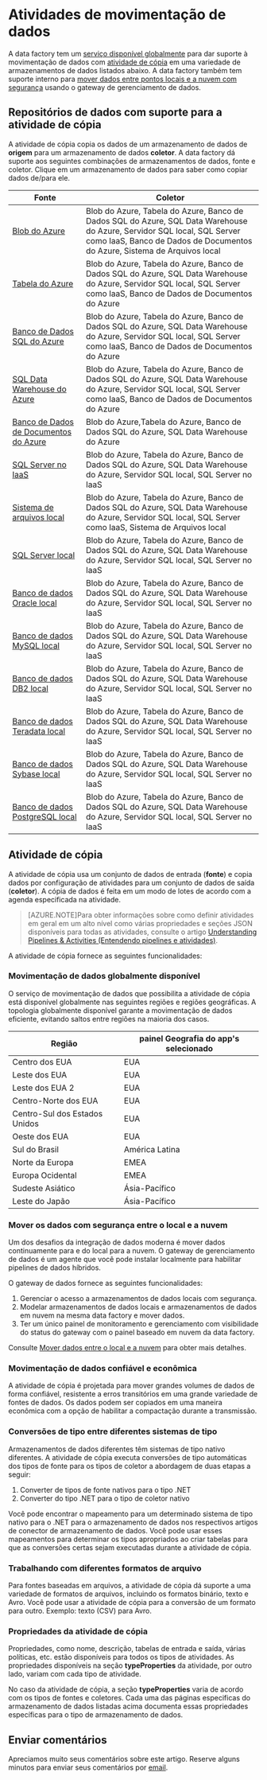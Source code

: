 <properties 
	pageTitle="Atividades de movimentação de dados" 
	description="Saiba mais sobre as entidades do Data Factory que você pode usar em pipelines de um Data Factory para mover dados." 
	services="data-factory" 
	documentationCenter="" 
	authors="spelluru" 
	manager="jhubbard" 
	editor="monicar"/>

<tags 
	ms.service="data-factory" 
	ms.workload="data-services" 
	ms.tgt_pltfrm="na" 
	ms.devlang="na" 
	ms.topic="article" 
	ms.date="09/29/2015" 
	ms.author="spelluru"/>

# Atividades de movimentação de dados
A data factory tem um [serviço disponível globalmente](#global) para dar suporte à movimentação de dados com [atividade de cópia](#copyactivity) em uma variedade de armazenamentos de dados listados abaixo. A data factory também tem suporte interno para [mover dados entre pontos locais e a nuvem com segurança](#moveonpremtocloud) usando o gateway de gerenciamento de dados.

## Repositórios de dados com suporte para a atividade de cópia
A atividade de cópia copia os dados de um armazenamento de dados de **origem** para um armazenamento de dados **coletor**. A data factory dá suporte aos seguintes combinações de armazenamentos de dados, fonte e coletor. Clique em um armazenamento de dados para saber como copiar dados de/para ele.

| **Fonte** | **Coletor** |
| ------ | ---- |
| [Blob do Azure](data-factory-azure-blob-connector.md) | Blob do Azure, Tabela do Azure, Banco de Dados SQL do Azure, SQL Data Warehouse do Azure, Servidor SQL local, SQL Server como IaaS, Banco de Dados de Documentos do Azure, Sistema de Arquivos local |
| [Tabela do Azure](data-factory-azure-table-connector.md) | Blob do Azure, Tabela do Azure, Banco de Dados SQL do Azure, SQL Data Warehouse do Azure, Servidor SQL local, SQL Server como IaaS, Banco de Dados de Documentos do Azure |
| [Banco de Dados SQL do Azure](data-factory-azure-sql-connector.md) | Blob do Azure, Tabela do Azure, Banco de Dados SQL do Azure, SQL Data Warehouse do Azure, Servidor SQL local, SQL Server como IaaS, Banco de Dados de Documentos do Azure |
| [SQL Data Warehouse do Azure](data-factory-azure-sql-data-warehouse-connector.md) | Blob do Azure, Tabela do Azure, Banco de Dados SQL do Azure, SQL Data Warehouse do Azure, Servidor SQL local, SQL Server como IaaS, Banco de Dados de Documentos do Azure |
| [Banco de Dados de Documentos do Azure](data-factory-azure-documentdb-connector.md) | Blob do Azure,Tabela do Azure, Banco de Dados SQL do Azure, SQL Data Warehouse do Azure |
| [SQL Server no IaaS](data-factory-sqlserver-connector.md) | Blob do Azure, Tabela do Azure, Banco de Dados SQL do Azure, SQL Data Warehouse do Azure, Servidor SQL local, SQL Server no IaaS |
| [Sistema de arquivos local](data-factory-onprem-file-system-connector.md) | Blob do Azure, Tabela do Azure, Banco de Dados SQL do Azure, SQL Data Warehouse do Azure, Servidor SQL local, SQL Server como IaaS, Sistema de Arquivos local |
| [SQL Server local](data-factory-sqlserver-connector.md) | Blob do Azure, Tabela do Azure, Banco de Dados SQL do Azure, SQL Data Warehouse do Azure, Servidor SQL local, SQL Server no IaaS |
| [Banco de dados Oracle local](data-factory-onprem-oracle-connector.md) | Blob do Azure, Tabela do Azure, Banco de Dados SQL do Azure, SQL Data Warehouse do Azure, Servidor SQL local, SQL Server no IaaS |
| [Banco de dados MySQL local](data-factory-onprem-mysql-connector.md) | Blob do Azure, Tabela do Azure, Banco de Dados SQL do Azure, SQL Data Warehouse do Azure, Servidor SQL local, SQL Server no IaaS |
| [Banco de dados DB2 local](data-factory-onprem-db2-connector.md) | Blob do Azure, Tabela do Azure, Banco de Dados SQL do Azure, SQL Data Warehouse do Azure, Servidor SQL local, SQL Server no IaaS |
| [Banco de dados Teradata local](data-factory-onprem-teradata-connector.md) | Blob do Azure, Tabela do Azure, Banco de Dados SQL do Azure, SQL Data Warehouse do Azure, Servidor SQL local, SQL Server no IaaS |
| [Banco de dados Sybase local](data-factory-onprem-sybase-connector.md) | Blob do Azure, Tabela do Azure, Banco de Dados SQL do Azure, SQL Data Warehouse do Azure, Servidor SQL local, SQL Server no IaaS |
| [Banco de dados PostgreSQL local](data-factory-onprem-postgresql-connector.md) | Blob do Azure, Tabela do Azure, Banco de Dados SQL do Azure, SQL Data Warehouse do Azure, Servidor SQL local, SQL Server no IaaS |

## <a name="copyactivity"></a>Atividade de cópia
A atividade de cópia usa um conjunto de dados de entrada (**fonte**) e copia dados por configuração de atividades para um conjunto de dados de saída (**coletor**). A cópia de dados é feita em um modo de lotes de acordo com a agenda especificada na atividade.

> [AZURE.NOTE]Para obter informações sobre como definir atividades em geral em um alto nível como várias propriedades e seções JSON disponíveis para todas as atividades, consulte o artigo [Understanding Pipelines & Activities (Entendendo pipelines e atividades)](data-factory-create-pipelines.md).

A atividade de cópia fornece as seguintes funcionalidades:

### <a name="global"></a>Movimentação de dados globalmente disponível
O serviço de movimentação de dados que possibilita a atividade de cópia está disponível globalmente nas seguintes regiões e regiões geográficas. A topologia globalmente disponível garante a movimentação de dados eficiente, evitando saltos entre regiões na maioria dos casos.

| Região | painel Geografia do app's selecionado |
| ------ | --------- | 
| Centro dos EUA | EUA |
| Leste dos EUA | EUA |
| Leste dos EUA 2 | EUA |
| Centro-Norte dos EUA | EUA |
| Centro-Sul dos Estados Unidos | EUA |
| Oeste dos EUA | EUA |
| Sul do Brasil | América Latina |
| Norte da Europa | EMEA |
| Europa Ocidental | EMEA |
| Sudeste Asiático | Ásia-Pacífico |
| Leste do Japão | Ásia-Pacífico |

### <a name="moveonpremtocloud"></a>Mover os dados com segurança entre o local e a nuvem
Um dos desafios da integração de dados moderna é mover dados continuamente para e do local para a nuvem. O gateway de gerenciamento de dados é um agente que você pode instalar localmente para habilitar pipelines de dados híbridos.

O gateway de dados fornece as seguintes funcionalidades:

1.	Gerenciar o acesso a armazenamentos de dados locais com segurança.
2.	Modelar armazenamentos de dados locais e armazenamentos de dados em nuvem na mesma data factory e mover dados.
3.	Ter um único painel de monitoramento e gerenciamento com visibilidade do status do gateway com o painel baseado em nuvem da data factory.


Consulte [Mover dados entre o local e a nuvem](data-factory-move-data-between-onprem-and-cloud.md) para obter mais detalhes.

### Movimentação de dados confiável e econômica
A atividade de cópia é projetada para mover grandes volumes de dados de forma confiável, resistente a erros transitórios em uma grande variedade de fontes de dados. Os dados podem ser copiados em uma maneira econômica com a opção de habilitar a compactação durante a transmissão.

### Conversões de tipo entre diferentes sistemas de tipo
Armazenamentos de dados diferentes têm sistemas de tipo nativo diferentes. A atividade de cópia executa conversões de tipo automáticas dos tipos de fonte para os tipos de coletor a abordagem de duas etapas a seguir:

1. Converter de tipos de fonte nativos para o tipo .NET
2. Converter do tipo .NET para o tipo de coletor nativo

Você pode encontrar o mapeamento para um determinado sistema de tipo nativo para o .NET para o armazenamento de dados nos respectivos artigos de conector de armazenamento de dados. Você pode usar esses mapeamentos para determinar os tipos apropriados ao criar tabelas para que as conversões certas sejam executadas durante a atividade de cópia.

### Trabalhando com diferentes formatos de arquivo
Para fontes baseadas em arquivos, a atividade de cópia dá suporte a uma variedade de formatos de arquivos, incluindo os formatos binário, texto e Avro. Você pode usar a atividade de cópia para a conversão de um formato para outro. Exemplo: texto (CSV) para Avro.

### Propriedades da atividade de cópia
Propriedades, como nome, descrição, tabelas de entrada e saída, várias políticas, etc. estão disponíveis para todos os tipos de atividades. As propriedades disponíveis na seção **typeProperties** da atividade, por outro lado, variam com cada tipo de atividade.

No caso da atividade de cópia, a seção **typeProperties** varia de acordo com os tipos de fontes e coletores. Cada uma das páginas especificas do armazenamento de dados listadas acima documenta essas propriedades específicas para o tipo de armazenamento de dados.


## Enviar comentários
Apreciamos muito seus comentários sobre este artigo. Reserve alguns minutos para enviar seus comentários por [email](mailto:adfdocfeedback@microsoft.com?subject=data-factory-data-movement-activities.md).

<!---HONumber=Oct15_HO1-->